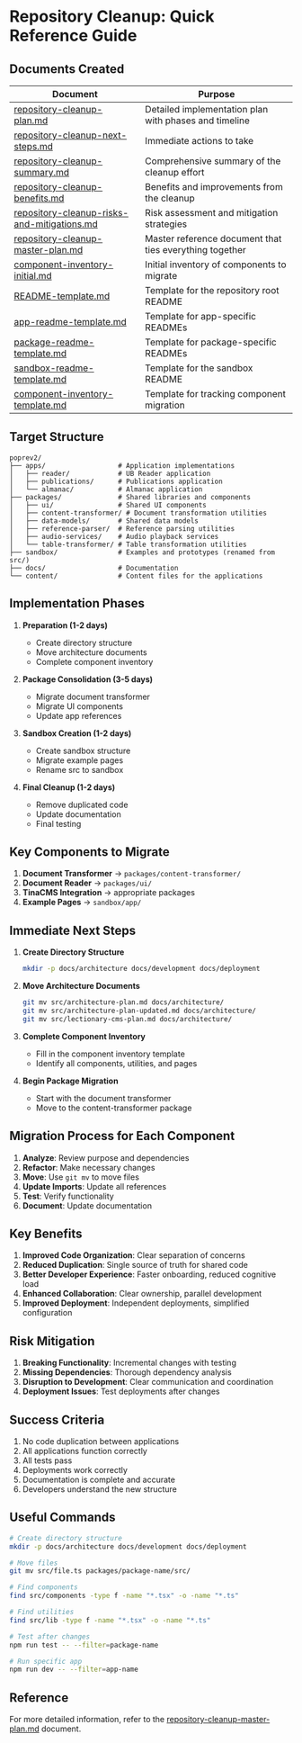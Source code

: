 # Repository Cleanup: Quick Reference Guide

## Documents Created

| Document                                                                                   | Purpose                                                 |
| ------------------------------------------------------------------------------------------ | ------------------------------------------------------- |
| [repository-cleanup-plan.md](repository-cleanup-plan.md)                                   | Detailed implementation plan with phases and timeline   |
| [repository-cleanup-next-steps.md](repository-cleanup-next-steps.md)                       | Immediate actions to take                               |
| [repository-cleanup-summary.md](repository-cleanup-summary.md)                             | Comprehensive summary of the cleanup effort             |
| [repository-cleanup-benefits.md](repository-cleanup-benefits.md)                           | Benefits and improvements from the cleanup              |
| [repository-cleanup-risks-and-mitigations.md](repository-cleanup-risks-and-mitigations.md) | Risk assessment and mitigation strategies               |
| [repository-cleanup-master-plan.md](repository-cleanup-master-plan.md)                     | Master reference document that ties everything together |
| [component-inventory-initial.md](component-inventory-initial.md)                           | Initial inventory of components to migrate              |
| [README-template.md](README-template.md)                                                   | Template for the repository root README                 |
| [app-readme-template.md](app-readme-template.md)                                           | Template for app-specific READMEs                       |
| [package-readme-template.md](package-readme-template.md)                                   | Template for package-specific READMEs                   |
| [sandbox-readme-template.md](sandbox-readme-template.md)                                   | Template for the sandbox README                         |
| [component-inventory-template.md](component-inventory-template.md)                         | Template for tracking component migration               |

## Target Structure

```
poprev2/
├── apps/                  # Application implementations
│   ├── reader/            # UB Reader application
│   ├── publications/      # Publications application
│   └── almanac/           # Almanac application
├── packages/              # Shared libraries and components
│   ├── ui/                # Shared UI components
│   ├── content-transformer/ # Document transformation utilities
│   ├── data-models/       # Shared data models
│   ├── reference-parser/  # Reference parsing utilities
│   ├── audio-services/    # Audio playback services
│   └── table-transformer/ # Table transformation utilities
├── sandbox/               # Examples and prototypes (renamed from src/)
├── docs/                  # Documentation
└── content/               # Content files for the applications
```

## Implementation Phases

1. **Preparation (1-2 days)**

   - Create directory structure
   - Move architecture documents
   - Complete component inventory

2. **Package Consolidation (3-5 days)**

   - Migrate document transformer
   - Migrate UI components
   - Update app references

3. **Sandbox Creation (1-2 days)**

   - Create sandbox structure
   - Migrate example pages
   - Rename src to sandbox

4. **Final Cleanup (1-2 days)**
   - Remove duplicated code
   - Update documentation
   - Final testing

## Key Components to Migrate

1. **Document Transformer** → `packages/content-transformer/`
2. **Document Reader** → `packages/ui/`
3. **TinaCMS Integration** → appropriate packages
4. **Example Pages** → `sandbox/app/`

## Immediate Next Steps

1. **Create Directory Structure**

   ```bash
   mkdir -p docs/architecture docs/development docs/deployment
   ```

2. **Move Architecture Documents**

   ```bash
   git mv src/architecture-plan.md docs/architecture/
   git mv src/architecture-plan-updated.md docs/architecture/
   git mv src/lectionary-cms-plan.md docs/architecture/
   ```

3. **Complete Component Inventory**

   - Fill in the component inventory template
   - Identify all components, utilities, and pages

4. **Begin Package Migration**
   - Start with the document transformer
   - Move to the content-transformer package

## Migration Process for Each Component

1. **Analyze**: Review purpose and dependencies
2. **Refactor**: Make necessary changes
3. **Move**: Use `git mv` to move files
4. **Update Imports**: Update all references
5. **Test**: Verify functionality
6. **Document**: Update documentation

## Key Benefits

1. **Improved Code Organization**: Clear separation of concerns
2. **Reduced Duplication**: Single source of truth for shared code
3. **Better Developer Experience**: Faster onboarding, reduced cognitive load
4. **Enhanced Collaboration**: Clear ownership, parallel development
5. **Improved Deployment**: Independent deployments, simplified configuration

## Risk Mitigation

1. **Breaking Functionality**: Incremental changes with testing
2. **Missing Dependencies**: Thorough dependency analysis
3. **Disruption to Development**: Clear communication and coordination
4. **Deployment Issues**: Test deployments after changes

## Success Criteria

1. No code duplication between applications
2. All applications function correctly
3. All tests pass
4. Deployments work correctly
5. Documentation is complete and accurate
6. Developers understand the new structure

## Useful Commands

```bash
# Create directory structure
mkdir -p docs/architecture docs/development docs/deployment

# Move files
git mv src/file.ts packages/package-name/src/

# Find components
find src/components -type f -name "*.tsx" -o -name "*.ts"

# Find utilities
find src/lib -type f -name "*.tsx" -o -name "*.ts"

# Test after changes
npm run test -- --filter=package-name

# Run specific app
npm run dev -- --filter=app-name
```

## Reference

For more detailed information, refer to the [repository-cleanup-master-plan.md](repository-cleanup-master-plan.md) document.
